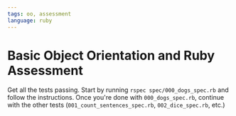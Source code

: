 ```yaml
---
tags: oo, assessment
language: ruby
---
```


# Basic Object Orientation and Ruby Assessment

Get all the tests passing. Start by running `rspec spec/000_dogs_spec.rb` and follow the instructions. Once you're done with `000_dogs_spec.rb`, continue with the other tests (`001_count_sentences_spec.rb`, `002_dice_spec.rb`, etc.)
